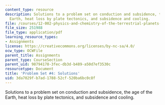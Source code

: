 ```yaml
---
content_type: resource
description: Solutions to a problem set on conduction and subsidence, the age of the
  Earth, heat loss by plate tectonics, and subsidence and cooling.
file: /courses/12-002-physics-and-chemistry-of-the-terrestrial-planets-fall-2008/3da7029fb7ad178852cf520ba6bc0c8f_MIT12_002f08_ps04_solutions.pdf
file_size: 251988
file_type: application/pdf
learning_resource_types:
- Assignments
license: https://creativecommons.org/licenses/by-nc-sa/4.0/
ocw_type: OCWFile
parent_title: Assignments
parent_type: CourseSection
parent_uid: 98794178-3fec-db3d-b489-a50d7ef3530c
resourcetype: Document
title: 'Problem Set #4: Solutions'
uid: 3da7029f-b7ad-1788-52cf-520ba6bc0c8f
---
```

Solutions to a problem set on conduction and subsidence, the age of the Earth, heat loss by plate tectonics, and subsidence and cooling.
